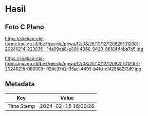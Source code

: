 # Hasil

## Foto C Plano

https://sirekap-obj-formc.kpu.go.id/fbe7/pemilu/ppwp/12/08/25/10/12/1208251012001-20240214-223835--14a99da8-e86f-4060-9420-8818444ba7b5.jpg

https://sirekap-obj-formc.kpu.go.id/fbe7/pemilu/ppwp/12/08/25/10/12/1208251012001-20240215-080009--124c3742-36ac-4499-b4fd-cf428582f3d9.jpg


## Metadata

| Key        | Value               |
| ---------- | ------------------- |
| Time Stamp | 2024-02-15 16:00:26 |



